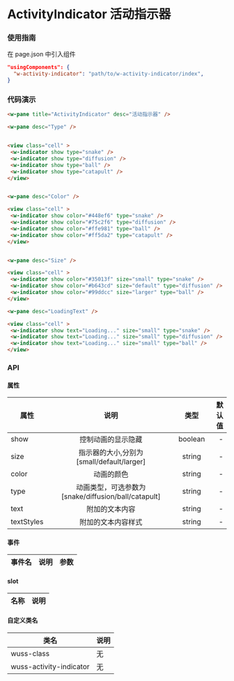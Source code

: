 # ActivityIndicator 活动指示器

### 使用指南

在 page.json 中引入组件

```json
"usingComponents": {
  "w-activity-indicator": "path/to/w-activity-indicator/index",
}
```

### 代码演示

```html
<w-pane title="ActivityIndicator" desc="活动指示器" />

<w-pane desc="Type" />


<view class="cell" >
 <w-indicator show type="snake" />
 <w-indicator show type="diffusion" />
 <w-indicator show type="ball" />
 <w-indicator show type="catapult" />
</view>


<w-pane desc="Color" />

<view class="cell" >
 <w-indicator show color="#448ef6" type="snake" />
 <w-indicator show color="#75c2f6" type="diffusion" />
 <w-indicator show color="#ffe981" type="ball" />
 <w-indicator show color="#ff5da2" type="catapult" />
</view>


<w-pane desc="Size" />

<view class="cell" >
 <w-indicator show color="#35013f" size="small" type="snake" />
 <w-indicator show color="#b643cd" size="default" type="diffusion" />
 <w-indicator show color="#99ddcc" size="larger" type="ball" />
</view>

<w-pane desc="LoadingText" />

<view class="cell" >
 <w-indicator show text="Loading..." size="small" type="snake" />
 <w-indicator show text="Loading..." size="small" type="diffusion" />
 <w-indicator show text="Loading..." size="small" type="ball" />
</view>
```

### API

#### 属性

| 属性       |                        说明                         |  类型   | 默认值 |
| ---------- | :-------------------------------------------------: | :-----: | -----: |
| show       |                 控制动画的显示隐藏                  | boolean |      - |
| size       |      指示器的大小,分别为[small/default/larger]      | string  |      - |
| color      |                     动画的颜色                      | string  |      - |
| type       | 动画类型，可选参数为[snake/diffusion/ball/catapult] | string  |      - |
| text       |                   附加的文本内容                    | string  |      - |
| textStyles |                 附加的文本内容样式                  | string  |      - |

#### 事件

| 事件名 | 说明 | 参数 |
| ------ | ---- | ---- |


#### slot

| 名称 | 说明 |
| ---- | ---- |


#### 自定义类名

| 类名                    | 说明 |
| ----------------------- | ---- |
| wuss-class              | 无   |
| wuss-activity-indicator | 无   |
